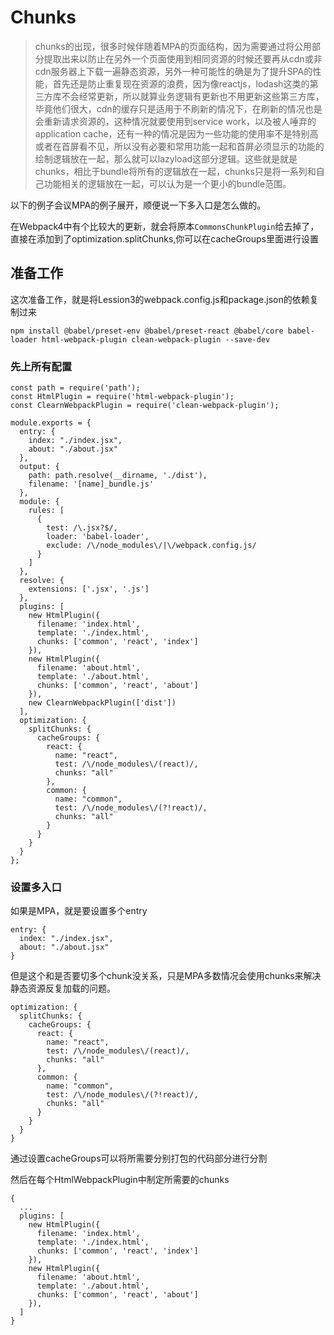 # Chunks

> chunks的出现，很多时候伴随着MPA的页面结构，因为需要通过将公用部分提取出来以防止在另外一个页面使用到相同资源的时候还要再从cdn或非cdn服务器上下载一遍静态资源，另外一种可能性的确是为了提升SPA的性能，首先还是防止重复现在资源的浪费，因为像reactjs，lodash这类的第三方库不会经常更新，所以就算业务逻辑有更新也不用更新这些第三方库，毕竟他们很大，cdn的缓存只是适用于不刷新的情况下，在刷新的情况也是会重新请求资源的，这种情况就要使用到service work，以及被人唾弃的application cache，还有一种的情况是因为一些功能的使用率不是特别高或者在首屏看不见，所以没有必要和常用功能一起和首屏必须显示的功能的绘制逻辑放在一起，那么就可以lazyload这部分逻辑。这些就是就是chunks，相比于bundle将所有的逻辑放在一起，chunks只是将一系列和自己功能相关的逻辑放在一起，可以认为是一个更小的bundle范围。

以下的例子会议MPA的例子展开，顺便说一下多入口是怎么做的。

在Webpack4中有个比较大的更新，就会将原本`CommonsChunkPlugin`给去掉了，直接在添加到了optimization.splitChunks,你可以在cacheGroups里面进行设置

## 准备工作
这次准备工作，就是将Lession3的webpack.config.js和package.json的依赖复制过来
```
npm install @babel/preset-env @babel/preset-react @babel/core babel-loader html-webpack-plugin clean-webpack-plugin --save-dev
```

### 先上所有配置
```
const path = require('path');
const HtmlPlugin = require('html-webpack-plugin');
const ClearnWebpackPlugin = require('clean-webpack-plugin');

module.exports = {
  entry: {
    index: "./index.jsx",
    about: "./about.jsx"
  },
  output: {
    path: path.resolve(__dirname, './dist'),
    filename: '[name]_bundle.js'
  },
  module: {
    rules: [
      {
        test: /\.jsx?$/,
        loader: 'babel-loader',
        exclude: /\/node_modules\/|\/webpack.config.js/
      }
    ]
  },
  resolve: {
    extensions: ['.jsx', '.js']
  },
  plugins: [
    new HtmlPlugin({
      filename: 'index.html',
      template: './index.html',
      chunks: ['common', 'react', 'index']
    }),
    new HtmlPlugin({
      filename: 'about.html',
      template: './about.html',
      chunks: ['common', 'react', 'about']
    }),
    new ClearnWebpackPlugin(['dist'])
  ],
  optimization: {
    splitChunks: {
      cacheGroups: {
        react: {
          name: "react",
          test: /\/node_modules\/(react)/,
          chunks: "all"
        },
        common: {
          name: "common",
          test: /\/node_modules\/(?!react)/,
          chunks: "all"
        }
      }
    }
  }
};

```
### 设置多入口

如果是MPA，就是要设置多个entry

```
entry: {
  index: "./index.jsx",
  about: "./about.jsx"
}
```
但是这个和是否要切多个chunk没关系，只是MPA多数情况会使用chunks来解决静态资源反复加载的问题。
```
optimization: {
  splitChunks: {
    cacheGroups: {
      react: {
        name: "react",
        test: /\/node_modules\/(react)/,
        chunks: "all"
      },
      common: {
        name: "common",
        test: /\/node_modules\/(?!react)/,
        chunks: "all"
      }
    }
  }
}
```
通过设置cacheGroups可以将所需要分别打包的代码部分进行分割

然后在每个HtmlWebpackPlugin中制定所需要的chunks
```
{
  ...
  plugins: [
    new HtmlPlugin({
      filename: 'index.html',
      template: './index.html',
      chunks: ['common', 'react', 'index']
    }),
    new HtmlPlugin({
      filename: 'about.html',
      template: './about.html',
      chunks: ['common', 'react', 'about']
    }),
  ]
}
```

